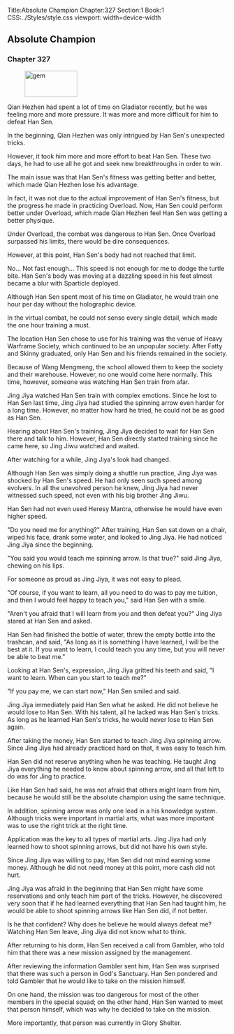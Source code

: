 Title:Absolute Champion 
Chapter:327 
Section:1 
Book:1 
CSS:../Styles/style.css 
viewport: width=device-width
  
## Absolute Champion
### Chapter 327
  
<figure>
	<img src="../Images/gem.gif" alt="gem" id="gem" width="120" height="60" />
</figure>
  

  
Qian Hezhen had spent a lot of time on Gladiator recently, but he was feeling more and more pressure. It was more and more difficult for him to defeat Han Sen.

In the beginning, Qian Hezhen was only intrigued by Han Sen's unexpected tricks.

However, it took him more and more effort to beat Han Sen. These two days, he had to use all he got and seek new breakthroughs in order to win.

The main issue was that Han Sen's fitness was getting better and better, which made Qian Hezhen lose his advantage.

In fact, it was not due to the actual improvement of Han Sen's fitness, but the progress he made in practicing Overload. Now, Han Sen could perform better under Overload, which made Qian Hezhen feel Han Sen was getting a better physique.

Under Overload, the combat was dangerous to Han Sen. Once Overload surpassed his limits, there would be dire consequences.

However, at this point, Han Sen's body had not reached that limit.

No… Not fast enough… This speed is not enough for me to dodge the turtle bite. Han Sen's body was moving at a dazzling speed in his feet almost became a blur with Sparticle deployed.

Although Han Sen spent most of his time on Gladiator, he would train one hour per day without the holographic device.

In the virtual combat, he could not sense every single detail, which made the one hour training a must.

The location Han Sen chose to use for his training was the venue of Heavy Warframe Society, which continued to be an unpopular society. After Fatty and Skinny graduated, only Han Sen and his friends remained in the society.

Because of Wang Mengmeng, the school allowed them to keep the society and their warehouse. However, no one would come here normally. This time, however, someone was watching Han Sen train from afar.

Jing Jiya watched Han Sen train with complex emotions. Since he lost to Han Sen last time, Jing Jiya had studied the spinning arrow even harder for a long time. However, no matter how hard he tried, he could not be as good as Han Sen.

Hearing about Han Sen's training, Jing Jiya decided to wait for Han Sen there and talk to him. However, Han Sen directly started training since he came here, so Jing Jiwu watched and waited.

After watching for a while, Jing Jiya's look had changed.

Although Han Sen was simply doing a shuttle run practice, Jing Jiya was shocked by Han Sen's speed. He had only seen such speed among evolvers. In all the unevolved person he knew, Jing Jiya had never witnessed such speed, not even with his big brother Jing Jiwu.

Han Sen had not even used Heresy Mantra, otherwise he would have even higher speed.

"Do you need me for anything?" After training, Han Sen sat down on a chair, wiped his face, drank some water, and looked to Jing Jiya. He had noticed Jing Jiya since the beginning.

"You said you would teach me spinning arrow. Is that true?" said Jing Jiya, chewing on his lips.

For someone as proud as Jing Jiya, it was not easy to plead.

"Of course, if you want to learn, all you need to do was to pay me tuition, and then I would feel happy to teach you," said Han Sen with a smile.

"Aren't you afraid that I will learn from you and then defeat you?" Jing Jiya stared at Han Sen and asked.

Han Sen had finished the bottle of water, threw the empty bottle into the trashcan, and said, "As long as it is something I have learned, I will be the best at it. If you want to learn, I could teach you any time, but you will never be able to beat me."

Looking at Han Sen's, expression, Jing Jiya gritted his teeth and said, "I want to learn. When can you start to teach me?"

"If you pay me, we can start now," Han Sen smiled and said.

Jing Jiya immediately paid Han Sen what he asked. He did not believe he would lose to Han Sen. With his talent, all he lacked was Han Sen's tricks. As long as he learned Han Sen's tricks, he would never lose to Han Sen again.

After taking the money, Han Sen started to teach Jing Jiya spinning arrow. Since Jing Jiya had already practiced hard on that, it was easy to teach him.

Han Sen did not reserve anything when he was teaching. He taught Jing Jiya everything he needed to know about spinning arrow, and all that left to do was for Jing to practice.

Like Han Sen had said, he was not afraid that others might learn from him, because he would still be the absolute champion using the same technique.

In addition, spinning arrow was only one lead in a his knowledge system. Although tricks were important in martial arts, what was more important was to use the right trick at the right time.

Application was the key to all types of martial arts. Jing Jiya had only learned how to shoot spinning arrows, but did not have his own style.

Since Jing Jiya was willing to pay, Han Sen did not mind earning some money. Although he did not need money at this point, more cash did not hurt.

Jing Jiya was afraid in the beginning that Han Sen might have some reservations and only teach him part of the tricks. However, he discovered very soon that if he had learned everything that Han Sen had taught him, he would be able to shoot spinning arrows like Han Sen did, if not better.

Is he that confident? Why does he believe he would always defeat me? Watching Han Sen leave, Jing Jiya did not know what to think.

After returning to his dorm, Han Sen received a call from Gambler, who told him that there was a new mission assigned by the management.

After reviewing the information Gambler sent him, Han Sen was surprised that there was such a person in God's Sanctuary. Han Sen pondered and told Gambler that he would like to take on the mission himself.

On one hand, the mission was too dangerous for most of the other members in the special squad; on the other hand, Han Sen wanted to meet that person himself, which was why he decided to take on the mission.

More importantly, that person was currently in Glory Shelter.